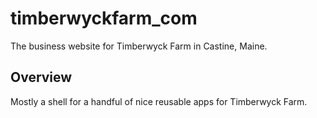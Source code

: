 timberwyckfarm_com
===================

The business website for Timberwyck Farm in Castine, Maine.

Overview
--------

Mostly a shell for a handful of nice reusable apps for Timberwyck Farm.  

